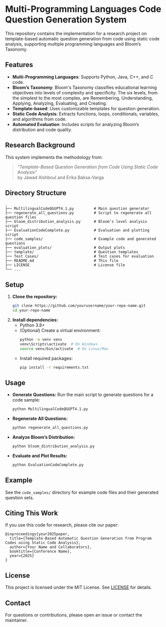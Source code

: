 # Multi-Programming Languages Code Question Generation System

This repository contains the implementation for a research project on template-based automatic question generation from code using static code analysis, supporting multiple programming languages and Bloom’s Taxonomy.

## Features
- **Multi-Programming Languages**: Supports Python, Java, C++, and C code.
- **Bloom’s Taxonomy**: Bloom's Taxonomy classifies educational learning objectives into levels of complexity and specificity. The six levels, from the simplest to the most complex, are Remembering, Understanding, Applying, Analyzing, Evaluating, and Creating.  
- **Template-based**: Uses customizable templates for question generation.
- **Static Code Analysis**: Extracts functions, loops, conditionals, variables, and algorithms from code.
- **Automated Evaluation**: Includes scripts for analyzing Bloom’s distribution and code quality.

## Research Background
This system implements the methodology from:
> *"Template-Based Question Generation from Code Using Static Code Analysis"*  
> by Jawad Alshboul and Erika Baksa-Varga

## Directory Structure
```
.
├── MultilingualCodeQGGPT4.1.py         # Main question generator
├── regenerate_all_questions.py         # Script to regenerate all question files
├── bloom_distribution_analysis.py      # Bloom’s level analysis script
├── EvaluationCodeComplete.py           # Evaluation and plotting script
├── code_samples/                       # Example code and generated questions
├── evaluation_plots/                   # Output plots
├── template/                           # Question templates
├── Test Cases/                         # Test cases for evaluation
├── README.md                           # This file
├── LICENSE                             # License file
└── ...
```

## Setup
1. **Clone the repository:**
   ```sh
   git clone https://github.com/yourusername/your-repo-name.git
   cd your-repo-name
   ```
2. **Install dependencies:**
   - Python 3.8+
   - (Optional) Create a virtual environment:
     ```sh
     python -m venv venv
     venv\Scripts\activate  # On Windows
     source venv/bin/activate  # On Linux/Mac
     ```
   - Install required packages:
     ```sh
     pip install -r requirements.txt
     ```

## Usage
- **Generate Questions:**
  Run the main script to generate questions for a code sample:
  ```sh
  python MultilingualCodeQGGPT4.1.py
  ```
- **Regenerate All Questions:**
  ```sh
  python regenerate_all_questions.py
  ```
- **Analyze Bloom’s Distribution:**
  ```sh
  python bloom_distribution_analysis.py
  ```
- **Evaluate and Plot Results:**
  ```sh
  python EvaluationCodeComplete.py
  ```

## Example
See the `code_samples/` directory for example code files and their generated question sets.

## Citing This Work
If you use this code for research, please cite our paper:
```
@inproceedings{your2025paper,
  title={Template-Based Automatic Question Generation from Program Codes using Static Code Analysis},
  author={Your Name and Collaborators},
  booktitle={Conference Name},
  year={2025}
}
```

## License
This project is licensed under the MIT License. See [LICENSE](LICENSE) for details.

## Contact
For questions or contributions, please open an issue or contact the maintainer.
